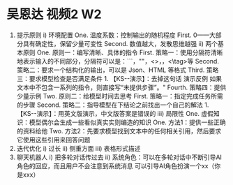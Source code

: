# 吴恩达 视频2 W2
1. 提示原则
  i) 环境配置
    One. 温度系数：控制输出的随机程度
      First. 0——大部分具有确定性，保留少量可变性
      Second. 数值越大，发散思维越强
  ii) 两个基本原则
    One. 原则一：编写清晰、具体的指令
      First. 策略一：使用分隔符清晰地表示输入的不同部分，分隔符可以是：```，""，<>，<tag>，<\tag>等
      Second. 策略二：要求一个结构化的输出，可以是 Json、HTML 等格式
      Third. 策略三：要求模型检查是否满足条件
        1. 【KS--演示】：去掉这句话  演示反例 如果文本中不包含一系列的指令，则直接写“未提供步骤”。"
      Fourth. 策略四：提供少量示例
    Two. 原则二：给模型时间去思考
      First. 策略一：指定完成任务所需的步骤
      Second. 策略二：指导模型在下结论之前找出一个自己的解法
        1. 【KS--演示】：用英文版演示，中文版答案是错误的
  iii) 局限性
    One. 虚假知识：模型偶尔会生成一些看似真实实则编造的知识
      One. 方法1：提供一些正确的资料给他
      Two. 方法2：先要求模型找到文本中的任何相关引用，然后要求它使用这些引用来回答问题
2. 迭代优化
  i) 过长
  ii) 侧重方面
  iii) 表格形式描述
8. 聊天机器人
  i) 把多轮对话传过去
  ii) 系统角色：可以在多轮对话中不断引导AI角色的回应，而且用户不会注意到系统消息
可以引导AI角色扮演一个xx（你是xxx）
